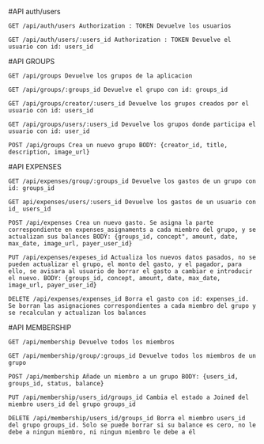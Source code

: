 #API auth/users

    GET /api/auth/users Authorization : TOKEN Devuelve los usuarios

    GET /api/auth/users/:users_id Authorization : TOKEN Devuelve el usuario con id: users_id

#API GROUPS

    GET /api/groups Devuelve los grupos de la aplicacion

    GET /api/groups/:groups_id Devuelve el grupo con id: groups_id

    GET /api/groups/creator/:users_id Devuelve los grupos creados por el usuario con id: users_id

    GET /api/groups/users/:users_id Devuelve los grupos donde participa el usuario con id: user_id

    POST /api/groups Crea un nuevo grupo BODY: {creator_id, title, description, image_url}

#API EXPENSES

    GET /api/expenses/group/:groups_id Devuelve los gastos de un grupo con id: groups_id

    GET api/expenses/users/:users_id Devuelve los gastos de un usuario con id_ users_id

    POST /api/expenses Crea un nuevo gasto. Se asigna la parte correspondiente en expenses_asignaments a cada miembro del grupo, y se actualizan sus balances BODY: {groups_id, concept", amount, date, max_date, image_url, payer_user_id}

    PUT /api/expenses/expeses_id Actualiza los nuevos datos pasados, no se pueden actualizar el grupo, el monto del gasto, y el pagador, para ello, se avisara al usuario de borrar el gasto a cambiar e introducir el nuevo. BODY: {groups_id, concept, amount, date, max_date, image_url, payer_user_id}

    DELETE /api/expenses/expenses_id Borra el gasto con id: expenses_id. Se borran las asignaciones correspondientes a cada miembro del grupo y se recalculan y actualizan los balances

#API MEMBERSHIP

    GET /api/membership Devuelve todos los miembros

    GET /api/membership/group/:groups_id Devuelve todos los miembros de un grupo

    POST /api/membership Añade un miembro a un grupo BODY: {users_id, groups_id, status, balance}

    PUT /api/membership/users_id/groups_id Cambia el estado a Joined del miembro users_id del grupo groups_id

    DELETE /api/membership/users_id/groups_id Borra el miembro users_id del grupo groups_id. Solo se puede borrar si su balance es cero, no le debe a ningun miembro, ni ningun miembro le debe a él



